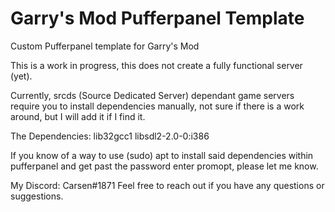 # Garry's Mod Pufferpanel Template
Custom Pufferpanel template for Garry's Mod

This is a work in progress, this does not create a fully functional server (yet).

Currently, srcds (Source Dedicated Server) dependant game servers require you to install dependencies manually, not sure if there is a work around, but I will add it if I find it.

The Dependencies:
  lib32gcc1
  libsdl2-2.0-0:i386

If you know of a way to use (sudo) apt to install said dependencies within pufferpanel and get past the password enter promopt, please let me know.

My Discord: Carsen#1871
Feel free to reach out if you have any questions or suggestions.
